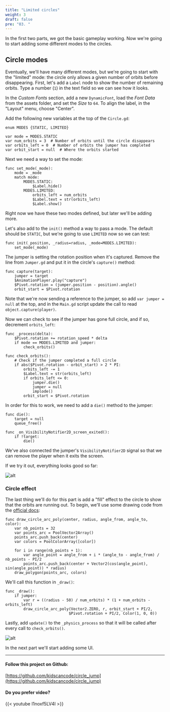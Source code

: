 ```yaml
---
title: "Limited circles"
weight: 3
draft: false
pre: "03. "
---
```


In the first two parts, we got the basic gameplay working. Now we're going to start adding some different modes to the circles.

## Circle modes

Eventually, we'll have many different modes, but we're going to start with the "limited" mode: the circle only allows a given number of orbits before disappearing. First, let's add a `Label` node to show the number of remaining orbits. Type a number (`1`) in the text field so we can see how it looks.

In the _Custom Fonts_ section, add a new `DynamicFont`, load the _Font Data_ from the assets folder, and set the _Size_ to `64`. To align the label, in the "Layout" menu, choose "Center".

Add the following new variables at the top of the `Circle.gd`:

```gdscript
enum MODES {STATIC, LIMITED}

var mode = MODES.STATIC
var num_orbits = 3  # Number of orbits until the circle disappears
var orbits_left = 0  # Number of orbits the jumper has completed
var orbit_start = null  # Where the orbits started
```

Next we need a way to set the mode:

```gdscript
func set_mode(_mode):
    mode = _mode
    match mode:
        MODES.STATIC:
            $Label.hide()
        MODES.LIMITED:
            orbits_left = num_orbits
            $Label.text = str(orbits_left)
            $Label.show()
```

Right now we have these two modes defined, but later we'll be adding more.

Let's also add to the `init()` method a way to pass a mode. The default should be `STATIC`, but we're going to use `LIMITED` now so we can test:

```gdscript
func init(_position, _radius=radius, _mode=MODES.LIMITED):
    set_mode(_mode)
```

The jumper is setting the rotation position when it's captured. Remove the line from `Jumper.gd` and put it in the circle's `capture()` method:

```gdscript
func capture(target):
    jumper = target
    $AnimationPlayer.play("capture")
    $Pivot.rotation = (jumper.position - position).angle()
    orbit_start = $Pivot.rotation
```

Note that we're now sending a reference to the jumper, so add `var jumper = null` at the top, and in the `Main.gd` script update the call to read `object.capture(player)`.

Now we can check to see if the jumper has gone full circle, and if so, decrement `orbits_left`:

```gdscript
func _process(delta):
    $Pivot.rotation += rotation_speed * delta
    if mode == MODES.LIMITED and jumper:
        check_orbits()

func check_orbits():
    # Check if the jumper completed a full circle
    if abs($Pivot.rotation - orbit_start) > 2 * PI:
        orbits_left -= 1
        $Label.text = str(orbits_left)
        if orbits_left <= 0:
            jumper.die()
            jumper = null
            implode()
        orbit_start = $Pivot.rotation
```

In order for this to work, we need to add a `die()` method to the jumper:

```gdscript
func die():
    target = null
    queue_free()

func _on_VisibilityNotifier2D_screen_exited():
    if !target:
        die()
```

We've also connected the jumper's `VisibilityNotifier2D` signal so that we can remove the player when it exits the screen.

If we try it out, everything looks good so far:

![alt](/godot_recipes/img/cj_03_01.gif)

### Circle effect

The last thing we'll do for this part is add a "fill" effect to the circle to show that the orbits are running out. To begin, we'll use some drawing code from the [official docs](https://docs.godotengine.org/en/latest/tutorials/2d/custom_drawing_in_2d.html#arc-polygon-function):


```gdscript
func draw_circle_arc_poly(center, radius, angle_from, angle_to, color):
    var nb_points = 32
    var points_arc = PoolVector2Array()
    points_arc.push_back(center)
    var colors = PoolColorArray([color])

    for i in range(nb_points + 1):
        var angle_point = angle_from + i * (angle_to - angle_from) / nb_points - PI/2
        points_arc.push_back(center + Vector2(cos(angle_point), sin(angle_point)) * radius)
    draw_polygon(points_arc, colors)
```

We'll call this function in `_draw()`:

```gdscript
func _draw():
    if jumper:
        var r = ((radius - 50) / num_orbits) * (1 + num_orbits - orbits_left)
        draw_circle_arc_poly(Vector2.ZERO, r, orbit_start + PI/2,
                            $Pivot.rotation + PI/2, Color(1, 0, 0))
```

Lastly, add `update()` to the `_physics_process` so that it will be called after every call to `check_orbits()`.

![alt](/godot_recipes/img/cj_03_02.gif)

In the next part we'll start adding some UI.

----------

#### Follow this project on Github:

[https://github.com/kidscancode/circle_jump](https://github.com/kidscancode/circle_jump)

#### Do you prefer video?

{{< youtube I1noxf5LV4I >}}